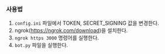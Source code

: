 
### 사용법

1. `config.ini` 파일에서 TOKEN, SECRET_SIGNING 값을 변경한다.
1. ngrok(https://ngrok.com/download)을 설치한다.
1. `ngrok https 3000` 명령어를 실행한다.
1. `bot.py` 파일을 실행한다.